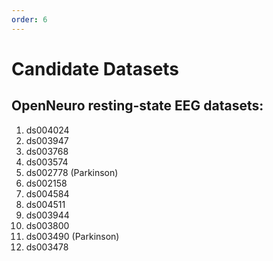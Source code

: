 ```yaml
---
order: 6
---
```


# Candidate Datasets

## OpenNeuro resting-state EEG datasets:

1. ds004024
2. ds003947
3. ds003768
4. ds003574
5. ds002778 (Parkinson)
6. ds002158
7. ds004584
8. ds004511
9. ds003944
10. ds003800
11. ds003490 (Parkinson)
12. ds003478
